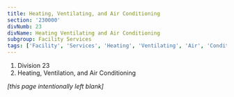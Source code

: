 ```yaml
---
title: Heating, Ventilating, and Air Conditioning
section: '230000'
divNumb: 23
divName: Heating Ventilating and Air Conditioning
subgroup: Facility Services
tags: ['Facility', 'Services', 'Heating', 'Ventilating', 'Air', 'Conditioning']
---
```


   1. Division 23
   1. Heating, Ventilation, and Air Conditioning

*[this page intentionally left blank]*

